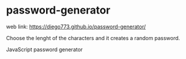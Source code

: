 # password-generator

web link: https://diego773.github.io/password-generator/

Choose the lenght of the characters and it creates a random password.

JavaScript password generator

